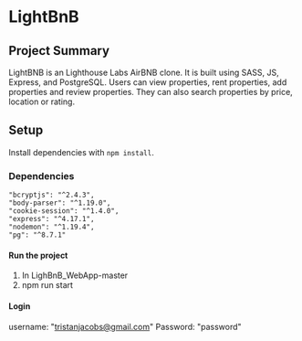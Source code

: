 # LightBnB

## Project Summary

LightBNB is an Lighthouse Labs AirBNB clone. It is built using SASS, JS, Express, and PostgreSQL. Users can view properties, rent properties, add properties and review properties. They can also search properties by price, location or rating.

## Setup

Install dependencies with `npm install`.

### Dependencies
    "bcryptjs": "^2.4.3",
    "body-parser": "^1.19.0",
    "cookie-session": "^1.4.0",
    "express": "^4.17.1",
    "nodemon": "^1.19.4",
    "pg": "^8.7.1"
    
#### Run the project

1. In LighBnB_WebApp-master
2. npm run start

#### Login

username: "tristanjacobs@gmail.com"
Password: "password"
